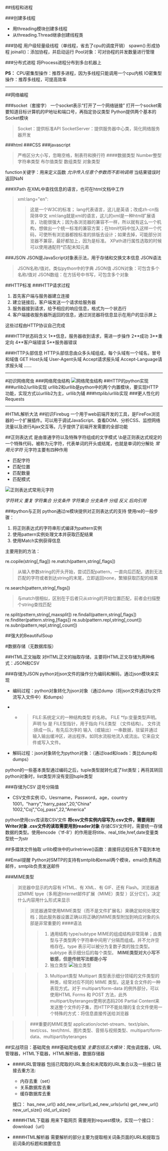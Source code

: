 ##线程和进程

###创建多线程
*	用threading模块创建多线程
*	从threading.Thread继承创建线程类

###协程
用户级轻量级线程（单线程，省去了cpu的调度开销）
spawn():形成协程
joinall()：添加协程，并启动运行
Pool对象：可对协程的并发数量进行管理

###分布式进程
将Process进程分布到多台机器上

**PS：**
CPU密集型操作：推荐多进程，因为多线程只能调用一个cpu内核
IO密集型操作：推荐多线程，可提高效率
***

##网络编程

###socket（套接字）
一个socket表示“打开了一个网络链接”
打开一个socket需要知道目标计算机的IP地址和端口号，再指定协议类型
Python提供两个基本的Socket模块
>Socket：提供标准API
>SocketServer：提供服务器中心类，简化网络服务器开发

###html
###CSS
###javascript
>严格区分大小写，忽略空格，制表符和换行符
####数据类型
Number整型
字符串类型
布尔值类型
数组类型
对象类型

function关键字：用来定义函数
*允许传入任意个参数而不影响调用*
当结果错误时返回NaN

###XPath
在XML中查找信息的语言，也可在html文档中工作
>xml:lang="en":
>>这是一个W3C的标准；
lang代表语言，这儿是英语；改成zh-cn指简体中文
xml:lang就是xml的语言，这儿的xml是一种html扩展语言，功能很强大；因为各浏览器的兼容不一样，所以就有这么一个机构，想做出一个统一标准的兼容方案；在html代码中加入这样一个代码，可使所有浏览器都按标准的排版去设计；如果去掉，可能部分浏览器不兼容，最好都加上，因为是标准。
XPath进行属性选取的时候可以使用通配符*匹配未知元素

###JSON
JSON是JavaScript对象表示法，用于存储和交换文本信息
JSON语法
>JSON名称/值对。类似python中的字典
>JSON值
>JSON对象：可包含多个名称/值对
>JSON数组：在方括号中书写，可包含多个对象

##HTTP标准
###HTTP请求过程
1.	首先客户端与服务器建立连接
2.	建立链接后，客户端发送一个请求给服务器
3.	服务器接到请求，给予相应的响应信息，格式为一个状态行
4.	客户端接收服务器所返回的信息，通过浏览器将信息显示在用户的显示屏上

这些过程由HTTP协议自己完成

###HTTP状态码含义
1\*\*信息，服务器收到请求，需进一步操作
2\*\*成功
3\*\*重定向
4\*\*客户端错误
5\*\*服务器错误

###HTTP头部信息
HTTP头部信息由众多头域组成，每个头域有一个域名，冒号和域值
GET
Host头域
User-Agent头域
Accept请求报头域
Accept-Language请求报头域
......
***
#初识网络爬虫
###网络爬虫结构
![网络爬虫结构](https://github.com/LyonDon/python-learning/raw/master/python-reptile/photo/%E5%9B%BE%E5%83%8F%201.png)
##HTTP的python实现
###urllib2/urllib实现
urllib2和urllib是python中的两个内置模块，要实现HTTP功能，实现方式以urllib2为主，urllib为辅
###httplib/urllib实现
###更人性化的Requests

***
#HTML解析大法
##初识Firebug
一个用于web前端开发的工具，是FireFox浏览器的一个扩展插件。可以用于调试JavaScript、查看DOM、分析CSS、监控网络流量以及进行Ajax交互等。几乎提供了前端开发需要的全部功能

##正则表达式
是由普通字符以及特殊字符组成的文字模式
\b是正则表达式规定的一个特殊代码，被称为元字符，代表单词的开头或结尾，也就是单词的分解处
*常用元字符*
元字符主要有四种作用

*	匹配字符
*	匹配位置
*	匹配数量
*	匹配模式

![正则表达式常用元字符](https://github.com/LyonDon/python-learning/raw/master/python-reptile/photo/%E5%9B%BE%E5%83%8F%203.png)

*字符转义*
*重复*
*字符集合*
*分支条件*
*字符集合*
*分支条件*
*分组*
*反义*
*后向引用*

###python与正则
python通过re模块提供对正则表达式的支持
使用re的一般步骤：

1.	将正则表达式的字符串形式编译为pattern实例
2.	使用pattern实例处理文本并获取匹配结果
3.	使用Match实例获得信息

主要用到的方法：

re.copile(string[,flag])
re.match(pattern,string[,flags])
>从输入参数string的开头开始，尝试匹配pattern，一直向后匹配。遇到无法匹配的字符或者到达string的末尾，立即返回none，繁殖获取匹配的结果

re.search(pattern,string[,flsgs])
>与match很相似，区别在于后者只从string的开始位置匹配，前者会扫描整个string查找匹配

re.split(psttern,string[,maxsplit])
re.findall(pattern,string[,flags])
re.finditer(pattern.string,[flags]}
re.sub(pattern.repl,string[,count])
re.subn(pattern,repl,string[,count])

##强大的BeautifulSoup

#数据存储（无数据库版）

##HTML正文抽取
对HTML正文的抽取存储，主要将HTML正文存储为两种格式：JSON和CSV

###存储为JSON
python对json文件的操作分为编码和解码，通过json模块来实现

*	编码过程：python对象转化为json对象（通过dump（将json文件通过fp文件流写入文件中）和dumps）
*	*	>FILE:系统定义的一种结构类型 的名称。
		FILE *fp:变量类型声明。声明 fp 是 FILE型指针，用于指向 FILE类型 （文件结构）。
 		文件流 :排成一队，有先后次序的 输入（或输出）一串数据，驻留并通过 输入输出缓冲区，进出程序。如同水流般地流入或流出。它来自文件或写入文件。

*	解码过程：json对象转化为python对象：（通过load和loads：类比dump和dumps）

python的一些基本类型通过编码之后，tuple类型就转化成了list类型；再将其转回python对象时，list类型并没有变回tuple类型

###存储为CSV
逗号分隔值

*	CSV文件实例
			ID，Uesrname，Password，age，country
            1001，"harry","harry_pass",20,"China"
            1002,"Coj","Coj_pass",22,"America"

python使用csv库读取CSV文件
**将csv文件实例内容写为.csv文件，需要用到Writer对象
.csv文件的读取需要用到reader对象**
存储CSV文件时，需要统一存储数据的类型。使用encode（'tf-8'）的作用是将title、real_title,href,date变量类型统一为str

##多媒体文件抽取
urllib模块中的urlretrieve()函数：直接将远程任务下载到本地

##Email提醒
Python对SMTP的支持有smtplib和email两个模块，email负责构造邮件，smtplib负责发送邮件

###MIME类型
>浏览器中显示的内容有 HTML、有 XML、有 GIF、还有 Flash。浏览器通过MIME tpye（多用途Internet邮件扩展（MIME）类型 ）区分它们，决定什么内容用什么形式来显示
>>浏览器通常使用MIME类型（而不是文件扩展名）来确定如何处理文档；因此服务器设置正确以将正确的MIME类型附加到响应对象的头部是非常重要的
>####语法
>>>1.	通用结构
type/subtype
MIME的组成结构非常简单；由类型与子类型两个字符串中间用'/'分隔而组成。并不允许空格存在。type 表示可以被分为复数子类的独立类型。subtype 表示细分后的每个类型。
**MIME类型对大小写不敏感，但是传统写法都是小写**
>>>2.	独立类型
>>>![独立类型](https://github.com/LyonDon/python-learning/raw/master/python-reptile/photo/%E5%9B%BE%E5%83%8F4.png)

>>>3.	Multipart类型
>>>Multipart 类型表示细分领域的文件类型的种类，经常对应不同的 MIME 类型。这是复合文件的一种表现方式。对于 multipart/form-data 的例外部分，可以使用HTML Forms 和 POST 方法，此外 multipart/byteranges使用状态码206 Partial Content来发送整个文件的子集，而HTTP不能处理的复合文件使用一个特殊的方式：将信息直接传送给浏览器

>>###重要的MIME类型
>>application/octet-stream、text/plain、text/css、text/html、图片类型、音频与视频类型、multipart/form-data、multipart/byteranges

##实战项目：基础爬虫
###基础爬虫框架
*主要包括五大模块*：爬虫调度器，URL管理器，HTML下载器，HTML解析器，数据存储器

*	####URL管理器
包括已爬取的URL集合和未爬取的URL集合以及一些接口
链接去重方法:

	*	内存去重（set）
	*	关系数据库去重
	*	缓存数据库去重
	
    接口：
    		has_new_url()
            add_new_url(url),ad_new_urls(urls)
            get_new_url()
			new_url_size()
            old_url_size()

*	####HTML下载器
用来下载网页
需要用到request模块，实现一个接口：download（url）

*	####HTML解析器
需要解析的部分主要为提取相关词条页面的URL和提取当前词条的标题和摘要信息









